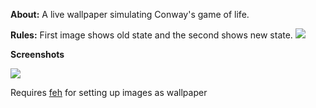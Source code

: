 **About:**
A live wallpaper simulating Conway's game of life.

**Rules:**
First image shows old state and the second shows new state.
![](http://www.theverymany.net/uploaded_images/2d_life_rules-736575.gif)


**Screenshots**

![](http://s18.postimg.org/slxd3fucp/2014_12_21_170835_1280x800_scrot.png)



Requires [feh](http://feh.finalrewind.org/) for setting up images as wallpaper